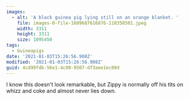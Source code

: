```yaml
---
images:
  - alt: 'A black guinea pig lying still on an orange blanket. '
    file: images-0-file-1609687616876-110358501.jpeg
    width: 3311
    height: 3311
    size: 1095450
tags:
  - Guineapigs
date: '2021-01-03T15:26:56.908Z'
modified: '2021-01-03T15:26:56.908Z'
guid: 4cd99fdb-56e1-4c00-9507-df3aee1ec09d
---
```

I know this doesn't look remarkable, but Zippy is normally off his tits on whizz and coke and almost never lies down.
